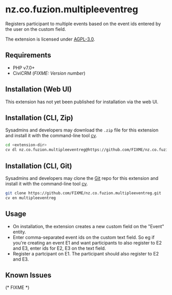 # nz.co.fuzion.multipleeventreg

Registers participant to multiple events based on the event ids entered by the user on the custom field.

The extension is licensed under [AGPL-3.0](LICENSE.txt).

## Requirements

* PHP v7.0+
* CiviCRM (*FIXME: Version number*)

## Installation (Web UI)

This extension has not yet been published for installation via the web UI.

## Installation (CLI, Zip)

Sysadmins and developers may download the `.zip` file for this extension and
install it with the command-line tool [cv](https://github.com/civicrm/cv).

```bash
cd <extension-dir>
cv dl nz.co.fuzion.multipleeventreg@https://github.com/FIXME/nz.co.fuzion.multipleeventreg/archive/master.zip
```

## Installation (CLI, Git)

Sysadmins and developers may clone the [Git](https://en.wikipedia.org/wiki/Git) repo for this extension and
install it with the command-line tool [cv](https://github.com/civicrm/cv).

```bash
git clone https://github.com/FIXME/nz.co.fuzion.multipleeventreg.git
cv en multipleeventreg
```

## Usage

- On installation, the extension creates a new custom field on the "Event" entity.
- Enter comma-separated event ids on the custom text field. So eg if you're creating an event E1 and want participants to also register to E2 and E3, enter ids for E2, E3 on the text field.
- Register a partcipant on E1. The participant should also register to E2 and E3.

## Known Issues

(* FIXME *)
